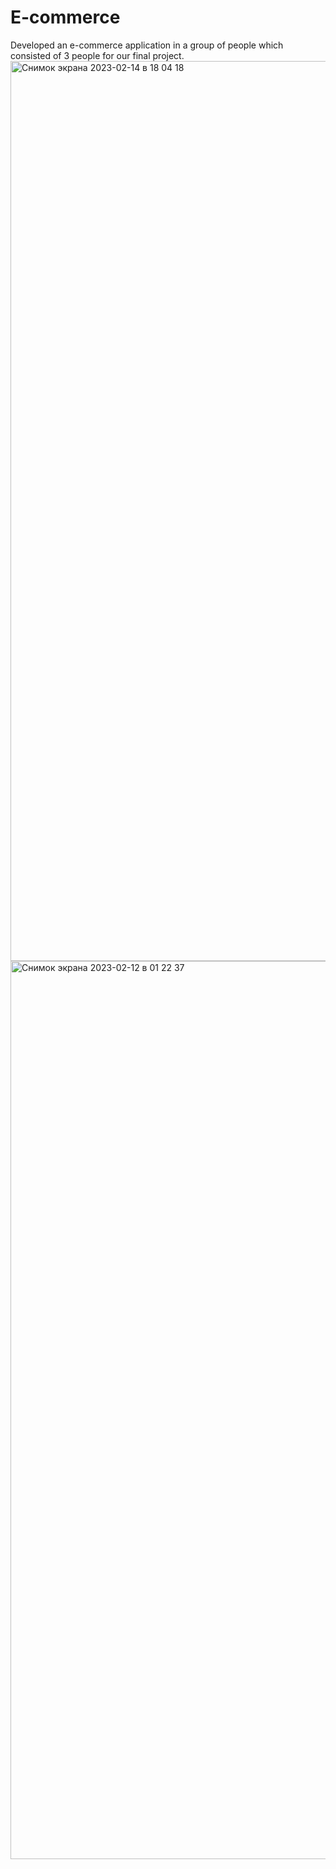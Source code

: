 # E-commerce
Developed an e-commerce application in a group of people which consisted of 3 people for our final project.
<img width="1440" alt="Снимок экрана 2023-02-14 в 18 04 18" src="https://user-images.githubusercontent.com/118799235/218733255-bdf14891-183a-4e0d-8fb5-338ea0283f79.png">
<img width="1437" alt="Снимок экрана 2023-02-12 в 01 22 37" src="https://user-images.githubusercontent.com/118799235/218733274-1177de97-102c-4828-834f-d18e0c7be914.png">
